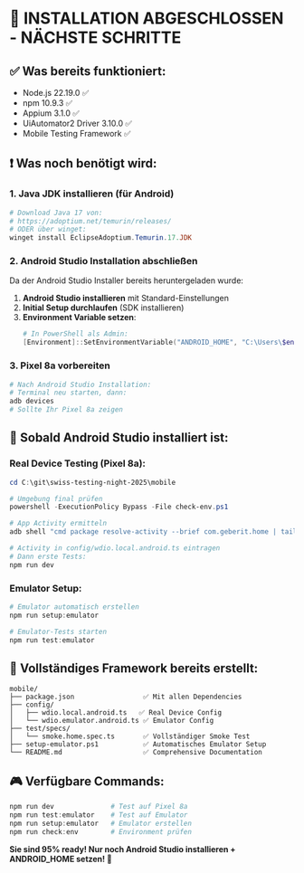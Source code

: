 # 🚀 INSTALLATION ABGESCHLOSSEN - NÄCHSTE SCHRITTE

## ✅ Was bereits funktioniert:
- Node.js 22.19.0 ✅
- npm 10.9.3 ✅  
- Appium 3.1.0 ✅
- UiAutomator2 Driver 3.10.0 ✅
- Mobile Testing Framework ✅

## ❗ Was noch benötigt wird:

### 1. Java JDK installieren (für Android)
```powershell
# Download Java 17 von:
# https://adoptium.net/temurin/releases/
# ODER über winget:
winget install EclipseAdoptium.Temurin.17.JDK
```

### 2. Android Studio Installation abschließen
Da der Android Studio Installer bereits heruntergeladen wurde:

1. **Android Studio installieren** mit Standard-Einstellungen
2. **Initial Setup durchlaufen** (SDK installieren)
3. **Environment Variable setzen**:
   ```powershell
   # In PowerShell als Admin:
   [Environment]::SetEnvironmentVariable("ANDROID_HOME", "C:\Users\$env:USERNAME\AppData\Local\Android\Sdk", "Machine")
   ```

### 3. Pixel 8a vorbereiten
```powershell
# Nach Android Studio Installation:
# Terminal neu starten, dann:
adb devices
# Sollte Ihr Pixel 8a zeigen
```

## 🎯 Sobald Android Studio installiert ist:

### Real Device Testing (Pixel 8a):
```powershell
cd C:\git\swiss-testing-night-2025\mobile

# Umgebung final prüfen
powershell -ExecutionPolicy Bypass -File check-env.ps1

# App Activity ermitteln
adb shell "cmd package resolve-activity --brief com.geberit.home | tail -n 1"

# Activity in config/wdio.local.android.ts eintragen
# Dann erste Tests:
npm run dev
```

### Emulator Setup:
```powershell
# Emulator automatisch erstellen
npm run setup:emulator

# Emulator-Tests starten
npm run test:emulator
```

## 📁 Vollständiges Framework bereits erstellt:

```
mobile/
├── package.json                 ✅ Mit allen Dependencies
├── config/
│   ├── wdio.local.android.ts   ✅ Real Device Config  
│   └── wdio.emulator.android.ts ✅ Emulator Config
├── test/specs/
│   └── smoke.home.spec.ts       ✅ Vollständiger Smoke Test
├── setup-emulator.ps1           ✅ Automatisches Emulator Setup
└── README.md                    ✅ Comprehensive Documentation
```

## 🎮 Verfügbare Commands:
```powershell
npm run dev              # Test auf Pixel 8a
npm run test:emulator    # Test auf Emulator
npm run setup:emulator   # Emulator erstellen
npm run check:env        # Environment prüfen
```

**Sie sind 95% ready! Nur noch Android Studio installieren + ANDROID_HOME setzen! 🚀**